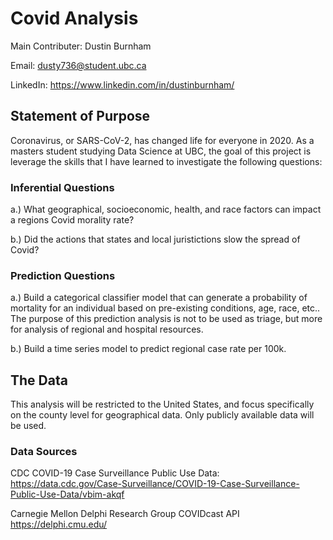 # Covid Analysis

Main Contributer: Dustin Burnham

Email: dusty736@student.ubc.ca

LinkedIn: https://www.linkedin.com/in/dustinburnham/


## Statement of Purpose
Coronavirus, or SARS-CoV-2, has changed life for everyone in 2020.  As a masters student studying Data Science at UBC, the goal of this project is leverage the skills that I have learned to investigate the following questions:

### Inferential Questions

  a.) What geographical, socioeconomic, health, and race factors can impact a regions Covid morality rate?
  
  b.) Did the actions that states and local juristictions slow the spread of Covid?
  
### Prediction Questions

  a.) Build a categorical classifier model that can generate a probability of mortality for an individual based on pre-existing conditions, age, race, etc..  The purpose of this prediction analysis is not to be used as triage, but more for analysis of regional and hospital resources.
  
  b.) Build a time series model to predict regional case rate per 100k.
 
## The Data
This analysis will be restricted to the United States, and focus specifically on the county level for geographical data.  Only publicly available data will be used.

### Data Sources

CDC COVID-19 Case Surveillance Public Use Data: 
https://data.cdc.gov/Case-Surveillance/COVID-19-Case-Surveillance-Public-Use-Data/vbim-akqf

Carnegie Mellon Delphi Research Group COVIDcast API
https://delphi.cmu.edu/
